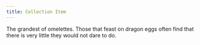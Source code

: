 ```yaml
---
title: Collection Item
---
```


The grandest of omelettes. Those that feast on dragon eggs often find that there
is very little they would not dare to do.

